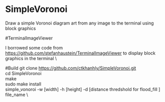 # SimpleVoronoi
Draw a simple Voronoi diagram art from any image to the terminal using block graphics

#TerminalImageViewer

I borrowed some code from https://github.com/stefanhaustein/TerminalImageViewer to display block graphics in the terminal \

#Build
git clone https://github.com/ctkhanhly/SimpleVoronoi.git \
cd SimpleVoronoi \
make \
sudo make install \
simple_vonoroi -w [width] -h [height] -d [distance thredshold for flood_fill ] file_name \


